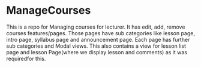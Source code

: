 # ManageCourses
This is a repo for Managing courses for lecturer. It has edit, add, remove courses features/pages. Those pages have sub categories like lesson page, intro page, syllabus page and announcement page. Each page has further sub categories and Modal  views. This also contains a view for lesson list page and lesson Page(where we display lesson and comments) as it was requiredfor this.
